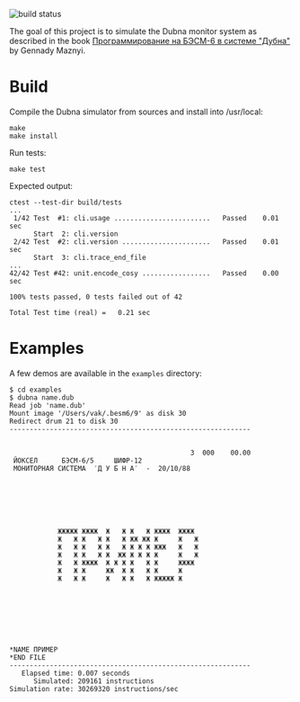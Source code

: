 ![build status](https://github.com/besm6/dubna/actions/workflows/c-cpp.yml/badge.svg)

The goal of this project is to simulate the Dubna monitor system as described in the book
[Программирование на БЭСМ-6 в системе "Дубна"](https://www.google.com/books/edition/%D0%9F%D1%80%D0%BE%D0%B3%D1%80%D0%B0%D0%BC%D0%BC%D0%B8%D1%80%D0%BE%D0%B2%D0%B0%D0%BD%D0%B8%D0%B5_%D0%BD%D0%B0_%D0%91/oVMWzgEACAAJ)
by Gennady Maznyi.

# Build

Compile the Dubna simulator from sources and install into /usr/local:

```
make
make install
```

Run tests:
```
make test
```
Expected output:
```
ctest --test-dir build/tests
...
 1/42 Test  #1: cli.usage ........................   Passed    0.01 sec
      Start  2: cli.version
 2/42 Test  #2: cli.version ......................   Passed    0.01 sec
      Start  3: cli.trace_end_file
...
42/42 Test #42: unit.encode_cosy .................   Passed    0.00 sec

100% tests passed, 0 tests failed out of 42

Total Test time (real) =   0.21 sec
```

# Examples

A few demos are available in the `examples` directory:

```
$ cd examples
$ dubna name.dub
Read job 'name.dub'
Mount image '/Users/vak/.besm6/9' as disk 30
Redirect drum 21 to disk 30
------------------------------------------------------------


                                             3  000    00.00
 ЙОКСЕЛ      БЭСМ-6/5     ШИФР-12
 МОНИТОРНАЯ СИСТЕМА  ′Д У Б Н А′  -  20/10/88







            ЖЖЖЖЖ ЖЖЖЖ  Ж   Ж Ж   Ж ЖЖЖЖ  ЖЖЖЖ
            Ж   Ж Ж   Ж Ж   Ж ЖЖ ЖЖ Ж     Ж   Ж
            Ж   Ж Ж   Ж Ж   Ж Ж Ж Ж ЖЖЖ   Ж   Ж
            Ж   Ж Ж   Ж Ж  ЖЖ Ж Ж Ж Ж     Ж   Ж
            Ж   Ж ЖЖЖЖ  Ж Ж Ж Ж   Ж Ж     ЖЖЖЖ
            Ж   Ж Ж     ЖЖ  Ж Ж   Ж Ж     Ж
            Ж   Ж Ж     Ж   Ж Ж   Ж ЖЖЖЖЖ Ж








*NАМЕ ПРИМЕР
*ЕND FILЕ
------------------------------------------------------------
   Elapsed time: 0.007 seconds
      Simulated: 209161 instructions
Simulation rate: 30269320 instructions/sec
```
